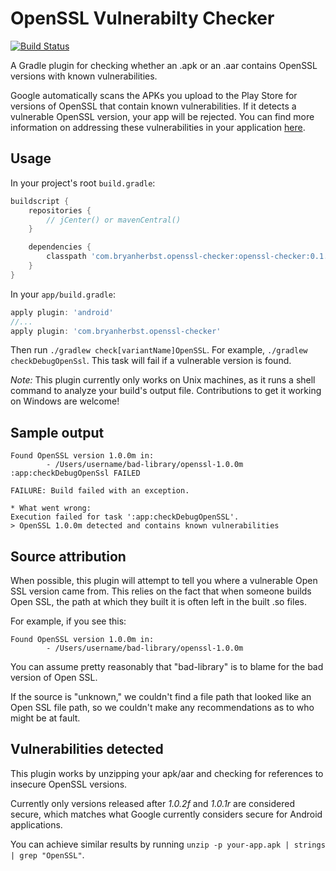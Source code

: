 # OpenSSL Vulnerabilty Checker
[![Build Status](https://travis-ci.org/bherbst/OpenSSL-Checker.svg?branch=master)](https://travis-ci.org/bherbst/OpenSSL-Checker)

A Gradle plugin for checking whether an .apk or an .aar contains OpenSSL
versions with known vulnerabilities.

Google automatically scans the APKs you upload to the Play Store for versions
of OpenSSL that contain known vulnerabilities. If it detects a vulnerable OpenSSL version, your app
will be rejected. You can find more information on addressing these vulnerabilities in your
application [here](https://support.google.com/faqs/answer/6376725).

## Usage

In your project's root `build.gradle`:
```groovy
buildscript {
    repositories {
        // jCenter() or mavenCentral()
    }

    dependencies {
        classpath 'com.bryanherbst.openssl-checker:openssl-checker:0.1.1'
    }
}
```

In your `app/build.gradle`:
```groovy
apply plugin: 'android'
//...
apply plugin: 'com.bryanherbst.openssl-checker'
```

Then run `./gradlew check[variantName]OpenSSL`. For example, `./gradlew checkDebugOpenSsl`.
This task will fail if a vulnerable version is found.

*Note:* This plugin currently only works on Unix machines, as it runs a shell
command to analyze your build's output file. Contributions to get it working on
Windows are welcome!

## Sample output
```
Found OpenSSL version 1.0.0m in:
        - /Users/username/bad-library/openssl-1.0.0m
:app:checkDebugOpenSsl FAILED

FAILURE: Build failed with an exception.

* What went wrong:
Execution failed for task ':app:checkDebugOpenSSL'.
> OpenSSL 1.0.0m detected and contains known vulnerabilities
```

## Source attribution
When possible, this plugin will attempt to tell you where a vulnerable Open SSL version came from.
This relies on the fact that when someone builds Open SSL, the path at which they built it is often
left in the built .so files.

For example, if you see this:
```
Found OpenSSL version 1.0.0m in:
        - /Users/username/bad-library/openssl-1.0.0m
```

You can assume pretty reasonably that "bad-library" is to blame for the bad version of Open SSL.

If the source is "unknown," we couldn't find a file path that looked like an Open SSL file path, so
we couldn't make any recommendations as to who might be at fault.

## Vulnerabilities detected

This plugin works by unzipping your apk/aar and checking for references to insecure
OpenSSL versions.

Currently only versions released after *1.0.2f* and *1.0.1r* are considered secure,
which matches what Google currently considers secure for Android applications.

You can achieve similar results by running `unzip -p your-app.apk | strings | grep "OpenSSL"`.
